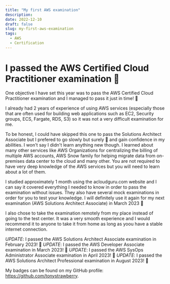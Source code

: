 ```yaml
---
title: "My first AWS examination"
description:
date: 2022-12-10
draft: false
slug: my-first-aws-examination
tags:
  - AWS
  - Certification
---
```


# I passed the AWS Certified Cloud Practitioner examination 🎉

One objective I have set this year was to pass the AWS Certified Cloud Practitioner examination and I managed to pass it just in time! 😤

I already had 2 years of experience of using AWS services (especially those that are often used for building web applications such as EC2, Security groups, ECS, Fargate, RDS, S3) so it was not a very difficult examination for me.

To be honest, I could have skipped this one to pass the Solutions Architect Associate but I prefered to go slowly but surely 🐢 and gain confidence in my abilities. I won't say I didn't learn anything new though. I learned about many other services like AWS Organizations for centralizing the billing of multiple AWS accounts, AWS Snow family for helping migrate data from on-premises data center to the cloud and many other. You are not required to have very deep knowledge of the AWS services but you will need to learn about a lot of them.

I studied approximately 1 month using the acloudguru.com website and I can say it covered everything I needed to know in order to pass the examination without issues. They also have several mock examinations in order for you to test your knowledge. I will definitely use it again for my next examination (AWS Solutions Architect Associate) in March 2023 💪

I also chose to take the examination remotely from my place instead of going to the test center. It was a very smooth experience and I would recommend it to anyone to take it from home as long as yoou have a stable internet connection.

*UPDATE*: I passed the AWS Solutions Architect Associate examination in February 2023! 🎉
*UPDATE*: I passed the AWS Developer Associate examination in March 2023! 🎉
*UPDATE*: I passed the AWS SysOps Administrator Associate examination in April 2023! 🎉
*UPDATE*: I passed the AWS Solutions Architect Professional examination in August 2023! 🎉

My badges can be found on my GitHub profile: https://github.com/tonystrawberry.
